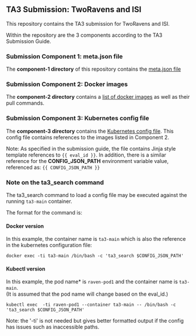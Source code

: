 ## TA3 Submission: TwoRavens and ISI

This repository contains the TA3 submission for TwoRavens and ISI.

Within the repository are the 3 components according to the TA3 Submission Guide.

### Submission Component 1: meta.json file

The **component-1 directory** of this repository contains the [meta.json file](https://gitlab.datadrivendiscovery.org/tworavens/ISI-TwoRavens/blob/master/component-1/meta.json)

### Submission Component 2: Docker images

The **component-2 directory** contains a [list of docker images](https://gitlab.datadrivendiscovery.org/tworavens/ISI-TwoRavens/blob/master/component-2/docker_images.md) as well as their pull commands.

### Submission Component 3: Kubernetes config file

The **component-3 directory** contains the [Kubernetes config file](https://gitlab.datadrivendiscovery.org/tworavens/ISI-TwoRavens/blob/master/component-3/tworavens_isi_same_node.yml).
This config file contains references to the images listed in Component 2.

Note: As specified in the submission guide, the file contains Jinja style template references to `{{ eval_id }}`.
In addition, there is a similar reference for the **CONFIG_JSON_PATH** environment variable value, referenced as: `{{ CONFIG_JSON_PATH }}`


### Note on the ta3_search command

The ta3_search command to load a config file may be executed against the running `ta3-main` container.

The format for the command is:

#### Docker version

In this example, the container name is `ta3-main` which is also the reference in the kubernetes configuration file:

```
docker exec -ti ta3-main /bin/bash -c 'ta3_search $CONFIG_JSON_PATH'
```

#### Kubectl version

In this example, the pod name* is `raven-pod1` and the container name is `ta3-main`.  
(It is assumed that the pod name will change based on the eval_id.)

```
kubectl exec  -ti raven-pod1 --container ta3-main -- /bin/bash -c 'ta3_search $CONFIG_JSON_PATH'
```

Note: the '-ti' is not needed but gives better formatted output if the config has issues such as inaccessible paths.

